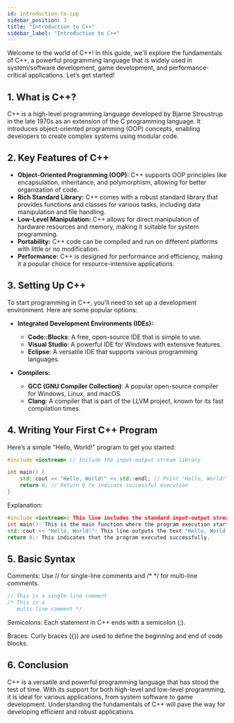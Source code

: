 ```yaml
---
id: introduction-to-cpp
sidebar_position: 1
title: "Introduction to C++"
sidebar_label: "Introduction to C++"
---
```


Welcome to the world of C++! In this guide, we'll explore the fundamentals of C++, a powerful programming language that is widely used in system/software development, game development, and performance-critical applications. Let’s get started!

## 1. What is C++?

C++ is a high-level programming language developed by Bjarne Stroustrup in the late 1970s as an extension of the C programming language. It introduces object-oriented programming (OOP) concepts, enabling developers to create complex systems using modular code.

## 2. Key Features of C++

- **Object-Oriented Programming (OOP):** C++ supports OOP principles like encapsulation, inheritance, and polymorphism, allowing for better organization of code.
- **Rich Standard Library:** C++ comes with a robust standard library that provides functions and classes for various tasks, including data manipulation and file handling.
- **Low-Level Manipulation:** C++ allows for direct manipulation of hardware resources and memory, making it suitable for system programming.
- **Portability:** C++ code can be compiled and run on different platforms with little or no modification.
- **Performance:** C++ is designed for performance and efficiency, making it a popular choice for resource-intensive applications.

## 3. Setting Up C++

To start programming in C++, you'll need to set up a development environment. Here are some popular options:

- **Integrated Development Environments (IDEs):** 
  - **Code::Blocks**: A free, open-source IDE that is simple to use.
  - **Visual Studio**: A powerful IDE for Windows with extensive features.
  - **Eclipse**: A versatile IDE that supports various programming languages.
  
- **Compilers:**
  - **GCC (GNU Compiler Collection)**: A popular open-source compiler for Windows, Linux, and macOS.
  - **Clang**: A compiler that is part of the LLVM project, known for its fast compilation times.

## 4. Writing Your First C++ Program

Here’s a simple "Hello, World!" program to get you started:

```cpp
#include <iostream> // Include the input-output stream library

int main() {
    std::cout << "Hello, World!" << std::endl; // Print "Hello, World!" to the console
    return 0; // Return 0 to indicate successful execution
}
```

Explanation:

```cpp
#include <iostream>: This line includes the standard input-output stream library, which is necessary for using std::cout.
int main(): This is the main function where the program execution starts.
std::cout << "Hello, World!": This line outputs the text "Hello, World!" to the console.
return 0;: This indicates that the program executed successfully.
```

## 5. Basic Syntax
Comments: Use // for single-line comments and /* */ for multi-line comments.


```cpp
// This is a single-line comment
/* This is a 
   multi-line comment */
```


Semicolons: Each statement in C++ ends with a semicolon (;).

Braces: Curly braces ({}) are used to define the beginning and end of code blocks.

## 6. Conclusion
C++ is a versatile and powerful programming language that has stood the test of time. With its support for both high-level and low-level programming, it is ideal for various applications, from system software to game development. Understanding the fundamentals of C++ will pave the way for developing efficient and robust applications.

